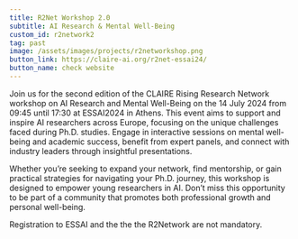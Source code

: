 ```yaml
---
title: R2Net Workshop 2.0
subtitle: AI Research & Mental Well-Being
custom_id: r2network2
tag: past
image: /assets/images/projects/r2networkshop.png
button_link: https://claire-ai.org/r2net-essai24/
button_name: check website
---
```


Join us for the second edition of the CLAIRE Rising Research Network workshop on AI Research and Mental Well-Being on the 14 July 2024 from 09:45 until 17:30 at ESSAI2024 in Athens. This event aims to support and inspire AI researchers across Europe, focusing on the unique challenges faced during Ph.D. studies. Engage in interactive sessions on mental well-being and academic success, benefit from expert panels, and connect with industry leaders through insightful presentations.

Whether you’re seeking to expand your network, find mentorship, or gain practical strategies for navigating your Ph.D. journey, this workshop is designed to empower young researchers in AI. Don’t miss this opportunity to be part of a community that promotes both professional growth and personal well-being.

Registration to ESSAI and the the the R2Network are not mandatory.
